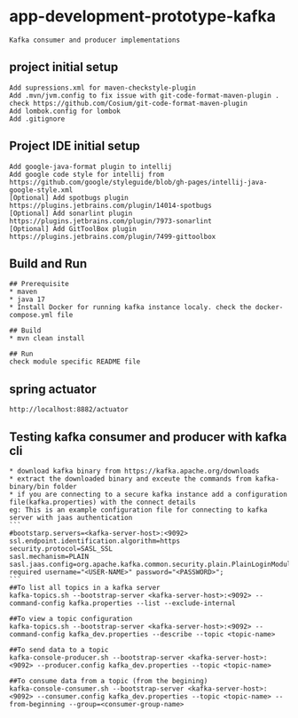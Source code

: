 # app-development-prototype-kafka  
    Kafka consumer and producer implementations

## project initial setup
    Add supressions.xml for maven-checkstyle-plugin
    Add .mvn/jvm.config to fix issue with git-code-format-maven-plugin . check https://github.com/Cosium/git-code-format-maven-plugin
    Add lombok.config for lombok
    Add .gitignore

## Project IDE initial setup
    Add google-java-format plugin to intellij
    Add google code style for intellij from https://github.com/google/styleguide/blob/gh-pages/intellij-java-google-style.xml
    [Optional] Add spotbugs plugin https://plugins.jetbrains.com/plugin/14014-spotbugs
    [Optional] Add sonarlint plugin https://plugins.jetbrains.com/plugin/7973-sonarlint
    [Optional] Add GitToolBox plugin https://plugins.jetbrains.com/plugin/7499-gittoolbox

## Build and Run
    ## Prerequisite
    * maven 
    * java 17
    * Install Docker for running kafka instance localy. check the docker-compose.yml file

    ## Build
    * mvn clean install

    ## Run
    check module specific README file

## spring actuator
    http://localhost:8882/actuator

## Testing kafka consumer and producer with kafka cli
    * download kafka binary from https://kafka.apache.org/downloads
    * extract the downloaded binary and exceute the commands from kafka-binary/bin folder
    * if you are connecting to a secure kafka instance add a configuration file(kafka.properties) with the connect details
    eg: This is an example configuration file for connecting to kafka server with jaas authentication
    ```
    #bootstarp.servers=<kafka-server-host>:<9092>
    ssl.endpoint.identification.algorithm=https
    security.protocol=SASL_SSL
    sasl.mechanism=PLAIN
    sasl.jaas.config=org.apache.kafka.common.security.plain.PlainLoginModule required username="<USER-NAME>" password="<PASSWORD>";
    ```
    ##To list all topics in a kafka server
    kafka-topics.sh --bootstrap-server <kafka-server-host>:<9092> --command-config kafka.properties --list --exclude-internal
    
    ##To view a topic configuration
    kafka-topics.sh --bootstrap-server <kafka-server-host>:<9092> --command-config kafka_dev.properties --describe --topic <topic-name>

    ##To send data to a topic
    kafka-console-producer.sh --bootstrap-server <kafka-server-host>:<9092> --producer.config kafka_dev.properties --topic <topic-name> 
    
    ##To consume data from a topic (from the begining)
    kafka-console-consumer.sh --bootstrap-server <kafka-server-host>:<9092> --consumer.config kafka_dev.properties --topic <topic-name> --from-beginning --group=<consumer-group-name> 
